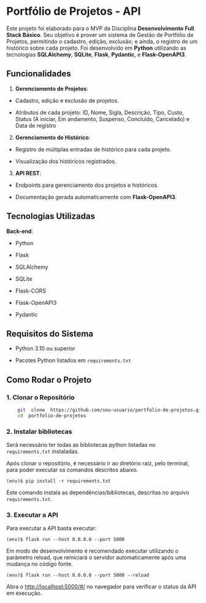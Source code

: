 
# Portfólio de Projetos - API

  

Este projeto foi elaborado para o MVP da Disciplina **Desenvolvimento Full Stack Básico**.
Seu objetivo é prover um sistema de Gestão de Portfólio de Projetos, permitindo o cadastro, edição, exclusão; e ainda, o registro de um histórico sobre cada projeto. Foi desenvolvido em **Python** utilizando as tecnologias **SQLAlchemy**, **SQLite**, **Flask**, **Pydantic**, e **Flask-OpenAPI3**.

  

## Funcionalidades

  

1.  **Gerenciamento de Projetos**:

- Cadastro, edição e exclusão de projetos.

- Atributos de cada projeto: ID, Nome, Sigla, Descrição, Tipo, Custo, Status (A iniciar, Em andamento, Suspenso, Concluído, Cancelado) e Data de registro

  

2.  **Gerenciamento de Histórico**:

- Registro de múltiplas entradas de histórico para cada projeto.

- Visualização dos históricos registrados.

  

3.  **API REST**:

- Endpoints para gerenciamento dos projetos e históricos.

- Documentação gerada automaticamente com **Flask-OpenAPI3**.
 

## Tecnologias Utilizadas

  

 **Back-end**:

- Python

- Flask

- SQLAlchemy

- SQLite

- Flask-CORS

- Flask-OpenAPI3

- Pydantic
 

## Requisitos do Sistema

  - Python 3.10 ou superior

- Pacotes Python listados em `requirements.txt`

  
## Como Rodar o Projeto

  

### 1. Clonar o Repositório

``` bash
    git  clone  https://github.com/seu-usuario/portfolio-de-projetos.git
    cd  portfolio-de-projetos
 ```

### 2. Instalar bibliotecas
 
Será  necessário  ter  todas  as  bibliotecas  python  listadas  no  `requirements.txt`  instaladas.

Após  clonar  o  repositório,  é  necessário  ir  ao  diretório  raiz,  pelo  terminal,  para  poder  executar  os  comandos  descritos  abaixo.

```
(env)$ pip install -r requirements.txt
```
Este comando instala as dependências/bibliotecas, descritas no arquivo `requirements.txt`.


### 3. Executar a API

Para executar a API basta executar:

```
(env)$ flask run --host 0.0.0.0 --port 5000
```
Em modo de desenvolvimento é recomendado executar utilizando o parâmetro reload, que reiniciará o servidor automaticamente após uma mudança no código fonte.

```
(env)$ flask run --host 0.0.0.0 --port 5000 --reload
```

Abra o [http://localhost:5000/#/](http://localhost:5000/#/) no navegador para verificar o status da API em execução.